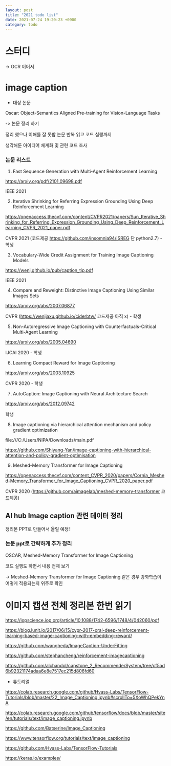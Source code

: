 ```yaml
---
layout: post
title: "2021 todo list"
date: 2021-07-24 19:20:23 +0900
category: todo
---
```


# 스터디

-> OCR 이어서 


# image caption

- 대상 논문 

Oscar: Object-Semantics Aligned Pre-training for Vision-Language Tasks

-> 논문 정리 하기

정리 했으나 이해를 잘 못함 논문 반복 읽고 코드 실행까지 

생각해둔 아이디어 체계화 및 관련 코드 조사

### 논문 리스트 

1. Fast Sequence Generation with Multi-Agent Reinforcement Learning

https://arxiv.org/pdf/2101.09698.pdf

IEEE 2021

2. Iterative Shrinking for Referring Expression Grounding Using Deep Reinforcement Learning

https://openaccess.thecvf.com/content/CVPR2021/papers/Sun_Iterative_Shrinking_for_Referring_Expression_Grounding_Using_Deep_Reinforcement_Learning_CVPR_2021_paper.pdf

CVPR 2021 (코드제공 https://github.com/insomnia94/ISREG 단 python2.7) - 학생

3. Vocabulary-Wide Credit Assignment for Training Image Captioning Models

https://wenj.github.io/pub/caption_tip.pdf

IEEE 2021

4. Compare and Reweight: Distinctive Image Captioning Using Similar Images Sets

https://arxiv.org/abs/2007.06877

CVPR (https://wenjiaxu.github.io/ciderbtw/  코드제공 아직 x) - 학생

5. Non-Autoregressive Image Captioning  with Counterfactuals-Critical Multi-Agent Learning

https://arxiv.org/abs/2005.04690

IJCAI 2020 - 학생 

6. Learning Compact Reward for Image Captioning

https://arxiv.org/abs/2003.10925

CVPR 2020 - 학생

7. AutoCaption: Image Captioning with Neural Architecture Search

https://arxiv.org/abs/2012.09742

학생

8. Image captioning via hierarchical attention mechanism and policy gradient optimization

file:///C:/Users/NIPA/Downloads/main.pdf

https://github.com/Shiyang-Yan/image-captioning-with-hierarchical-attention-and-policy-gradient-optimisation

9. Meshed-Memory Transformer for Image Captioning

https://openaccess.thecvf.com/content_CVPR_2020/papers/Cornia_Meshed-Memory_Transformer_for_Image_Captioning_CVPR_2020_paper.pdf

CVPR 2020 (https://github.com/aimagelab/meshed-memory-transformer 코드제공)


## AI hub Image caption 관련 데이터 정리 
정리본 PPT로 만들어서 올릴 예정!


### 논문 ppt로 간략하게 추가 정리 

OSCAR, Meshed-Memory Transformer for Image Captioning

코드 실행도 하면서 내용 전체 보기 

-> Meshed-Memory Transformer for Image Captioning 같은 경우 강화학습이 어떻게 적용되는지 위주로 확인



# 이미지 캡션 전체 정리본 한번 읽기

https://iopscience.iop.org/article/10.1088/1742-6596/1748/4/042060/pdf

https://blog.lunit.io/2017/06/15/cvpr-2017-oral-deep-reinforcement-learning-based-image-captioning-with-embedding-reward/

https://github.com/wangheda/ImageCaption-UnderFitting

https://github.com/stephancheng/reinforcement-imagecaptioning

https://github.com/alchandol/capstone_2_RecommenderSystem/tree/cf5ad6b92321174adaa6e8e7517ec215d806fd60


-  튜토리얼

https://colab.research.google.com/github/Hvass-Labs/TensorFlow-Tutorials/blob/master/22_Image_Captioning.ipynb#scrollTo=5XoWhQPekYnA

https://colab.research.google.com/github/tensorflow/docs/blob/master/site/en/tutorials/text/image_captioning.ipynb

https://github.com/Batserine/Image_Captioning

https://www.tensorflow.org/tutorials/text/image_captioning

https://github.com/Hvass-Labs/TensorFlow-Tutorials

https://keras.io/examples/
